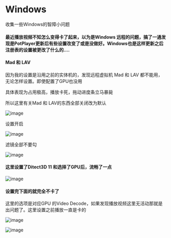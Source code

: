 # Windows
收集一些Windows的智障小问题

#### 最近播放视频不知怎么变得卡了起来，以为是Windows 远程的问题，搞了一通发现是PotPlayer更新后有些设置改变了或是没做好。Windows也是这样更新之后注册表的设置被更改了什么的....

#### Mad 和 LAV

因为我的设置是沿用之前的实体机的，发现远程虚拟机 Mad 和 LAV 都不能用，无论怎样设置。即使配置了GPU也没用

具体表现为占用极高，播放卡死，拖动进度条立马暴毙

所以这里有关Mad 和 LAV的东西全部关闭改为默认

![image](https://github.com/Meidouzanget/Windows/assets/59044398/81696b31-b31b-4466-8a55-9eac87d52ccc)

设置开启

![image](https://github.com/Meidouzanget/Windows/assets/59044398/a59d865c-4a2a-4ab3-9153-bd7f381c71a1)

滤镜全部不要勾

![image](https://github.com/Meidouzanget/Windows/assets/59044398/4831e14f-9d92-4b56-907a-8169fe21ea71)



#### 这里设置了Ditect3D 11 和选择了GPU后，流畅了一点

![image](https://github.com/Meidouzanget/Windows/assets/59044398/37e86e44-6eff-419f-ba1d-c301ff5c25bd)



#### 设置完下面的就完全不卡了

这里的选项是对应GPU 的Video Decode，如果发现播放视频这里无活动那就是出问题了。这里设置之前播放一直是卡的

![image](https://github.com/Meidouzanget/Windows/assets/59044398/b26ee3a6-dee3-4b8d-ac06-b53863140ad1)


![image](https://github.com/Meidouzanget/Windows/assets/59044398/ff1de73a-8e92-4b21-88d2-35a9140af890)




















